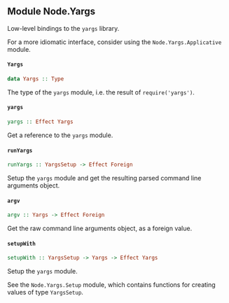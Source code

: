 ## Module Node.Yargs

Low-level bindings to the `yargs` library.

For a more idiomatic interface, consider using the
`Node.Yargs.Applicative` module.

#### `Yargs`

``` purescript
data Yargs :: Type
```

The type of the `yargs` module, i.e. the result of
`require('yargs')`.

#### `yargs`

``` purescript
yargs :: Effect Yargs
```

Get a reference to the `yargs` module.

#### `runYargs`

``` purescript
runYargs :: YargsSetup -> Effect Foreign
```

Setup the `yargs` module and get the resulting parsed command line
arguments object.

#### `argv`

``` purescript
argv :: Yargs -> Effect Foreign
```

Get the raw command line arguments object, as a foreign value.

#### `setupWith`

``` purescript
setupWith :: YargsSetup -> Yargs -> Effect Yargs
```

Setup the `yargs` module.

See the `Node.Yargs.Setup` module, which contains functions for creating
values of type `YargsSetup`.


